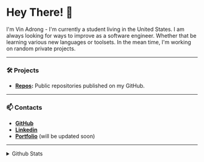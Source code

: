 # Hey There! 👋


I'm Vin Adrong - I'm currently a student living in the United States. I am always looking for ways to improve as a software engineer. Whether that be learning various new languages or toolsets. In the mean time, I'm working on random private projects.

---
### 🛠 Projects
- **[Repos](https://github.com/kcxul?tab=repositories):** Public repositories published on my GitHub.
---
### 📫 Contacts
- **[GitHub](https://github.com/kcxul)**
- **[Linkedin](https://linkedin.com/in/vinadrong)**
- **[Portfolio](https://kcxul.github.io/)** (will be updated soon)
---

<!-- GitHub Stats -->
<details>
  <summary>Github Stats</summary>

<div align="center" style="display: flex; justify-content: center;">



<picture>
  <source
    srcset="https://github-readme-stats-9eda.vercel.app/api?username=kcxul&rank_icon=github&show_icons=true&theme=transparent&hide_border=true&include_all_commits=true&title_color=d1d1d1&text_color=d1d1d1"
    media="(prefers-color-scheme: dark)"
  />
  <source
    srcset="https://github-readme-stats-9eda.vercel.app/api?username=kcxul&rank_icon=github&show_icons=true&theme=transparent&hide_border=true&include_all_commits=true&title_color=1d1d1d&text_color=1d1d1d"
    media="(prefers-color-scheme: light), (prefers-color-scheme: no-preference)"
  />
  <img alt="GitHub Stats for kcxul" src="https://github-readme-stats-9eda.vercel.app/api?username=kcxul&rank_icon=github&show_icons=true&theme=transparent&hide_border=true&include_all_commits=true&title_color=1d1d1d&text_color=1d1d1d">
</picture>

<!-- Most Used Languages -->

<picture>
  <source
    srcset="https://github-readme-stats-9eda.vercel.app/api/top-langs/?username=kcxul&layout=compact&size_weight=0.5&count_weight=0.5&langs_count=8&theme=transparent&hide_border=true&title_color=d1d1d1&text_color=d1d1d1"
    media="(prefers-color-scheme: dark)"
  />
  <source
    srcset="https://github-readme-stats-9eda.vercel.app/api/top-langs/?username=kcxul&layout=compact&size_weight=0.5&count_weight=0.5&&langs_count=8&theme=transparent&hide_border=true&title_color=1d1d1d&text_color=1d1d1d"
    media="(prefers-color-scheme: light), (prefers-color-scheme: no-preference)"
  />
  <img alt="Top Languages for kcxul" src="https://github-readme-stats-9eda.vercel.app/api/top-langs/?username=kcxul&layout=compact&size_weight=0.5&count_weight=0.5&&langs_count=8&theme=transparent&hide_border=true&title_color=1d1d1d&text_color=1d1d1d">
</picture>

</div>
</details>
